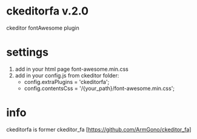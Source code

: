 # ckeditorfa v.2.0
ckeditor fontAwesome plugin

# settings
1. add in your html page font-awesome.min.css
2. add in your config.js from ckeditor folder:
   - config.extraPlugins = 'ckeditorfa';
   - config.contentsCss = '/{your_path}/font-awesome.min.css';

# info
ckeditorfa is former ckeditor_fa [https://github.com/ArmGono/ckeditor_fa]
